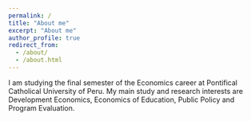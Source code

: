 ```yaml
---
permalink: /
title: "About me"
excerpt: "About me"
author_profile: true
redirect_from: 
  - /about/
  - /about.html
---
```


I am studying the final semester of the Economics career at Pontifical Catholical University of Peru. My main study and research interests are Development Economics, Economics of Education, Public Policy and Program Evaluation. 